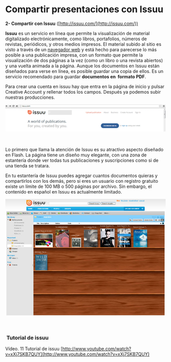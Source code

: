 # Compartir presentaciones con Issuu

**2- Compartir con Issuu** ([http://issuu.com/](http://issuu.com/))

**Issuu** es un servicio en línea que permite la visualización de material digitalizado electrónicamente, como libros, portafolios, números de revistas, periódicos, y otros medios impresos. El material subido al sitio es visto a través de un [navegador web](http://es.wikipedia.org/wiki/Navegador_web "Navegador web") y está hecho para parecerse lo más posible a una publicación impresa, con un formato que permite la visualización de dos páginas a la vez (como un libro o una revista abiertos) y una vuelta animada a la página. Aunque los documentos en Issuu están diseñados para verse en línea, es posible guardar una copia de ellos. Es un servicio recomendado para guardar **documentos en  formato PDF**.

Para crear una cuenta en issuu hay que entra en la página de inicio y pulsar Creative Account y rellenar todos los campos. Después ya podemos subir nuestras producciones.


![Para inscribirse en issuu](img/issuu.png "para inscribirse en issu")


                                               

Lo primero que llama la atención de Issuu es su atractivo aspecto diseñado en Flash. La página tiene un diseño muy elegante, con una zona de estantería donde ver todas tus publicaciones y suscripciones como si de una tienda se tratara.

En tu estantería de Issuu puedes agregar cuantos documentos quieras y compartirlos con los demás, pero si eres un usuario con registro gratuito existe un límite de 100 MB o 500 páginas por archivo. Sin embargo, el contenido en español en Issuu es actualmente limitado. 


![Estantería de issuu](img/issuu-30.jpg "Estantería de issuu")


        

###  Tutorial de issuu

Vídeo. 11 Tutorial de issuu [http://www.youtube.com/watch?v=xXj7SKB7QUY](http://www.youtube.com/watch?v=xXj7SKB7QUY)

